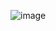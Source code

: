 ![image](https://github.com/VitaliiPytymko-Kh/Server-Clien2-18.05/assets/137927518/8e46c448-8231-42b0-b3b8-8f565f195a70)
